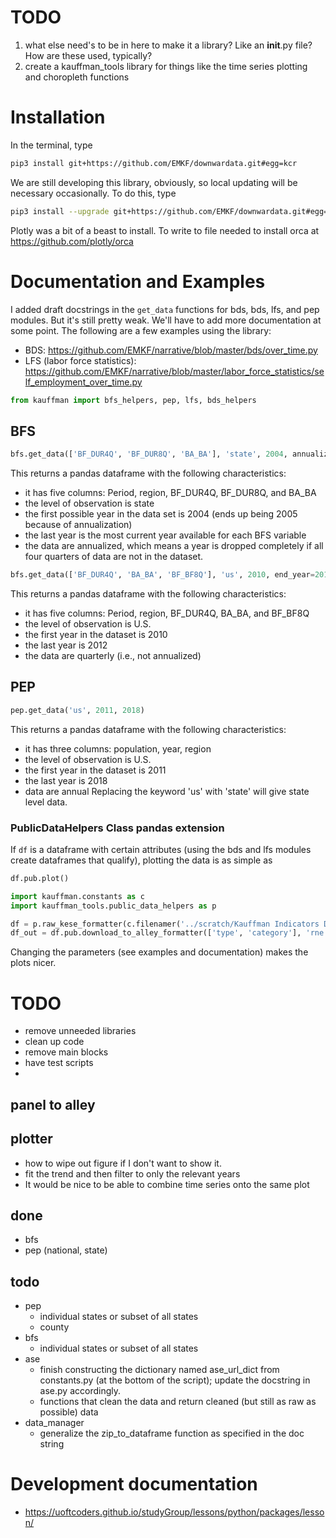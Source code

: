 # TODO
1. what else need's to be in here to make it a library? Like an __init__.py file? How are these used, typically?
2. create a kauffman_tools library for things like the time series plotting and choropleth functions


# Installation
In the terminal, type
```bash
pip3 install git+https://github.com/EMKF/downwardata.git#egg=kcr
```
We are still developing this library, obviously, so local updating will be necessary occasionally. To do this, type
```bash
pip3 install --upgrade git+https://github.com/EMKF/downwardata.git#egg=kcr
```

Plotly was a bit of a beast to install. To write to file needed to install orca at https://github.com/plotly/orca


# Documentation and Examples
I added draft docstrings in the ```get_data``` functions for bds, bds, lfs, and pep modules.
But it's still pretty weak. We'll have to add more documentation at some point. 
The following are a few examples using the library: 
* BDS: https://github.com/EMKF/narrative/blob/master/bds/over_time.py
* LFS (labor force statistics): https://github.com/EMKF/narrative/blob/master/labor_force_statistics/self_employment_over_time.py

```python
from kauffman import bfs_helpers, pep, lfs, bds_helpers
```
## BFS
```python
bfs.get_data(['BF_DUR4Q', 'BF_DUR8Q', 'BA_BA'], 'state', 2004, annualize=True)
```
This returns a pandas dataframe with the following characteristics:
* it has five columns: Period, region, BF_DUR4Q, BF_DUR8Q, and BA_BA
* the level of observation is state
* the first possible year in the data set is 2004 (ends up being 2005 because of annualization)
* the last year is the most current year available for each BFS variable
* the data are annualized, which means a year is dropped completely if all four quarters of data are not in the dataset. 

```python
bfs.get_data(['BF_DUR4Q', 'BA_BA', 'BF_BF8Q'], 'us', 2010, end_year=2012, annualize=False)
```
This returns a pandas dataframe with the following characteristics:
* it has five columns: Period, region, BF_DUR4Q, BA_BA, and BF_BF8Q
* the level of observation is U.S.
* the first year in the dataset is 2010
* the last year is 2012
* the data are quarterly (i.e., not annualized) 

## PEP
```python
pep.get_data('us', 2011, 2018)
```
This returns a pandas dataframe with the following characteristics:
* it has three columns: population, year, region
* the level of observation is U.S.
* the first year in the dataset is 2011
* the last year is 2018
* data are annual
Replacing the keyword 'us' with 'state' will give state level data. 


### PublicDataHelpers Class pandas extension
If ```df``` is a dataframe with certain attributes (using the bds and lfs modules create dataframes that qualify), 
plotting the data is as simple as  
```python
df.pub.plot()
```

```python
import kauffman.constants as c
import kauffman_tools.public_data_helpers as p

df = p.raw_kese_formatter(c.filenamer('../scratch/Kauffman Indicators Data State 1996_2019_v3.xlsx'), c.filenamer('../scratch/Kauffman Indicators Data National 1996_2019_v3.xlsx'))
df_out = df.pub.download_to_alley_formatter(['type', 'category'], 'rne')

```
Changing the parameters (see examples and documentation) makes the plots nicer.


# TODO
* remove unneeded libraries
* clean up code
* remove main blocks
* have test scripts
* 


## panel to alley

## plotter
* how to wipe out figure if I don't want to show it.
* fit the trend and then filter to only the relevant years
* It would be nice to be able to combine time series onto the same plot

## done
* bfs
* pep (national, state)

## todo
* pep
    * individual states or subset of all states
    * county
* bfs
    * individual states or subset of all states
* ase
    * finish constructing the dictionary named ase_url_dict from constants.py (at the bottom of the script); update the docstring in ase.py accordingly.
    * functions that clean the data and return cleaned (but still as raw as possible) data
* data_manager
    * generalize the zip_to_dataframe function as specified in the doc string
   
# Development documentation
* https://uoftcoders.github.io/studyGroup/lessons/python/packages/lesson/